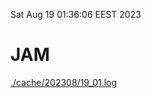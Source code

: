 Sat Aug 19 01:36:06 EEST 2023
# JAM
<a href='./cache/202308/19_01.log'>./cache/202308/19_01.log</a>
